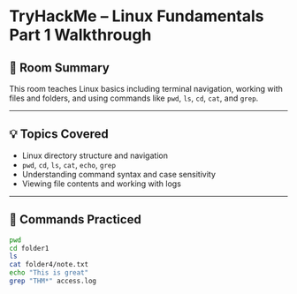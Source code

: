 # TryHackMe – Linux Fundamentals Part 1 Walkthrough

## 🧠 Room Summary
This room teaches Linux basics including terminal navigation, working with files and folders, and using commands like `pwd`, `ls`, `cd`, `cat`, and `grep`.

---

## 💡 Topics Covered
- Linux directory structure and navigation
- `pwd`, `cd`, `ls`, `cat`, `echo`, `grep`
- Understanding command syntax and case sensitivity
- Viewing file contents and working with logs

---

## 🔧 Commands Practiced
```bash
pwd
cd folder1
ls
cat folder4/note.txt
echo "This is great"
grep "THM*" access.log
